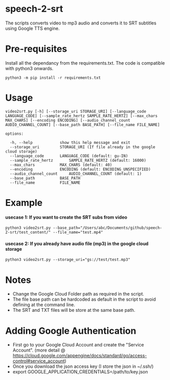 # speech-2-srt
The scripts converts video to mp3 audio and converts it to SRT subtitles using Google TTS engine.

# Pre-requisites
Install all the dependancy from the requirements.txt. The code is compatible with python3 onwards.
```code
python3 -m pip install -r requirements.txt
```

# Usage
```code
video2srt.py [-h] [--storage_uri STORAGE_URI] [--language_code LANGUAGE_CODE] [--sample_rate_hertz SAMPLE_RATE_HERTZ] [--max_chars MAX_CHARS] [--encoding ENCODING] [--audio_channel_count AUDIO_CHANNEL_COUNT] [--base_path BASE_PATH] [--file_name FILE_NAME]

options:

  -h, --help			show this help message and exit
  --storage_uri			STORAGE_URI (If file already in the google cloud storage)
  --language_code		LANGUAGE_CODE (default: gu-IN)
  --sample_rate_hertz		SAMPLE_RATE_HERTZ (default: 16000)
  --max_chars			MAX_CHARS (default: 40)
  --encoding			ENCODING (default: ENCODING_UNSPECIFIED)
  --audio_channel_count		AUDIO_CHANNEL_COUNT (default: 1)
  --base_path			BASE_PATH
  --file_name			FILE_NAME
  ```
 # Example
 #### usecase 1: If you want to create the SRT subs from video
 ```code
 python3 video2srt.py --base_path="/Users/abc/Documents/github/speech-2-srt/test_content/" --file_name="test.mp4"
 ```
 
 #### usecase 2: If you already have audio file (mp3) in the google cloud storage
 ```code
 python3 video2srt.py --storage_uri="gs://test/test.mp3"
 ```

# Notes
  - Change the Google Cloud Folder path as required in the script.
  - The file base path can be hardcoded as default in the script to avoid defining at the command line.
  - The SRT and TXT files will be store at the same base path.
  
# Adding Google Authentication
  - First go to your Google Cloud Account and create the "Service Account". (more detail @ https://cloud.google.com/appengine/docs/standard/go/access-control#service_account)
  - Once you download the json access key (I store the json in ~/.ssh/)
  - export GOOGLE_APPLICATION_CREDENTIALS=/path/to/key.json
